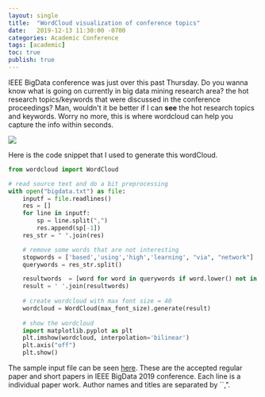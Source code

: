 ```yaml
---
layout: single
title:  "WordCloud visualization of conference topics"
date:   2019-12-13 11:30:00 -0700
categories: Academic Conference
tags: [academic]
toc: true
publish: true
---
```

IEEE BigData conference was just over this past Thursday. Do you wanna know what is going on currently in big data mining research area? the hot research topics/keywords that were discussed in the conference proceedings? Man, wouldn't it be better if I can **see** the hot research topics and keywords. Worry no more, this is where wordcloud can help you capture the info within seconds.

![](https://blogassetswenhao.s3-us-west-1.amazonaws.com/wordclod/wordcloud.png)

Here is the code snippet that I used to generate this wordCloud.


```python
from wordcloud import WordCloud

# read source text and do a bit preprocessing
with open("bigdata.txt") as file:
    inputf = file.readlines()
    res = []
    for line in inputf:
        sp = line.split(",")
        res.append(sp[-1])
	res_str = " ".join(res)

	# remove some words that are not interesting
	stopwords = ['based','using','high','learning', "via", "network"]
	querywords = res_str.split()

	resultwords  = [word for word in querywords if word.lower() not in stopwords]
	result = ' '.join(resultwords)
	
	# create wordcloud with max font size = 40
	wordcloud = WordCloud(max_font_size).generate(result)
	
	# show the wordcloud
	import matplotlib.pyplot as plt
	plt.imshow(wordcloud, interpolation='bilinear')
	plt.axis("off")
	plt.show()
```

The sample input file can be seen [here](https://blogassetswenhao.s3-us-west-1.amazonaws.com/wordclod/bigdata.txt). These are the accepted regular paper and short papers in IEEE BigData 2019 conference. Each line is a individual paper work. Author names and titles are separated by ``,".
